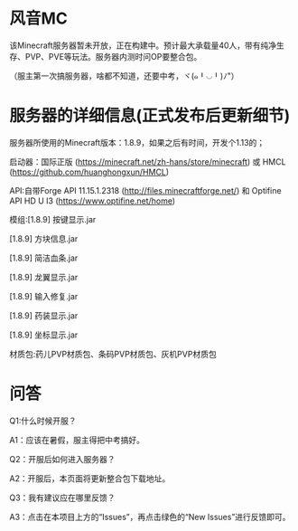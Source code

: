 # 风音MC

该Minecraft服务器暂未开放，正在构建中。预计最大承载量40人，带有纯净生存、PVP、PVE等玩法。服务器内测时问OP要整合包。

（服主第一次搞服务器，啥都不知道，还要中考，ヾ(๑╹◡╹)ﾉ"）

# 服务器的详细信息(正式发布后更新细节)
服务器所使用的Minecraft版本：1.8.9，如果之后有时间，开发个1.13的；

启动器：国际正版 (https://minecraft.net/zh-hans/store/minecraft)
或 HMCL (https://github.com/huanghongxun/HMCL)

API:自带Forge API 11.15.1.2318 (http://files.minecraftforge.net/)
和 Optifine API HD U I3 (https://www.optifine.net/home)

模组:[1.8.9] 按键显示.jar

[1.8.9] 方块信息.jar

[1.8.9] 简洁血条.jar

[1.8.9] 龙翼显示.jar

[1.8.9] 输入修复.jar

[1.8.9] 药装显示.jar

[1.8.9] 坐标显示.jar

材质包:药儿PVP材质包、条码PVP材质包、灰机PVP材质包

# 问答
Q1:什么时候开服？

A1：应该在暑假，服主得把中考搞好。

Q2：开服后如何进入服务器？

A2：开服后，本页面将更新整合包下载地址。

Q3：我有建议应在哪里反馈？

A3：点击在本项目上方的“Issues”，再点击绿色的“New Issues”进行反馈即可。

